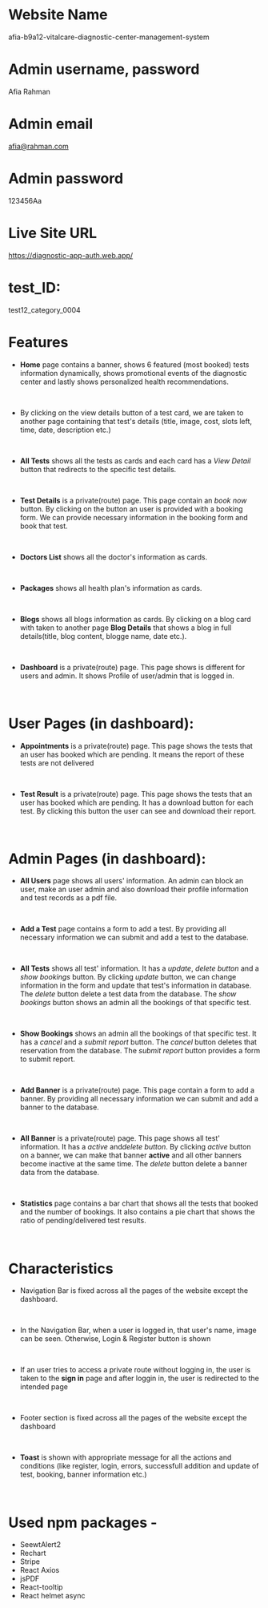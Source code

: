 # Website Name
afia-b9a12-vitalcare-diagnostic-center-management-system

# Admin username, password
Afia Rahman

# Admin email
afia@rahman.com

# Admin password
123456Aa

# Live Site URL
https://diagnostic-app-auth.web.app/

# test_ID: 
test12_category_0004

# Features
* **Home** page contains a banner, shows 6 featured (most booked) tests information dynamically, shows promotional events of the diagnostic center and lastly shows personalized health recommendations.
<br>

* By clicking on the view details button of a test card, we are taken to another page containing that test's details (title, image, cost, slots left, time, date, description etc.)
<br>

* **All Tests** shows all the tests as cards and each card has a *View Detail* button that redirects to the specific test details.
<br>

* **Test Details** is a private(route) page. This page contain an *book now* button. By clicking on the button an user is provided with a booking form. We can provide necessary information in the booking form and book that test.
<br>

* **Doctors List** shows all the doctor's information as cards.
<br>

* **Packages** shows all health plan's information as cards.
<br>

* **Blogs** shows all blogs information as cards. By clicking on a blog card with taken to another page **Blog Details** that shows a blog in full details(title, blog content, blogge name, date etc.).
<br>

* **Dashboard** is a private(route) page. This page shows is different for users and admin. It shows Profile of user/admin that is logged in.
<br>

# User Pages (in dashboard):
* **Appointments** is a private(route) page. This page shows the tests that an user has booked which are pending. It means the report of these tests are not delivered
<br>

* **Test Result** is a private(route) page. This page shows the tests that an user has booked which are pending. It has a download button for each test. By clicking this button the user can see and download their report.
<br>

# Admin Pages (in dashboard):
* **All Users** page shows all users' information. An admin can block an user, make an user admin and also download their profile information and test records as a pdf file.
<br>

* **Add a Test** page contains a form to add a test. By providing all necessary information we can submit and add a test to the database.
<br>

* **All Tests** shows all test' information. It has a *update*, *delete button* and a *show bookings* button. By clicking *update* button, we can change information in the form and update that test's information in database. The *delete* button delete a test data from the database. The *show bookings* button shows an admin all the bookings of that specific test.
<br>

* **Show Bookings** shows an admin all the bookings of that specific test. It has a *cancel* and a *submit report* button. The *cancel* button deletes that reservation from the database. The *submit report* button provides a form to submit report.
<br>

* **Add Banner** is a private(route) page. This page contain a form to add a banner. By providing all necessary information we can submit and add a banner to the database.
<br>

* **All Banner** is a private(route) page. This page shows all test' information. It has a *active* and*delete button*. By clicking *active* button on a banner, we can make that banner **active** and all other banners become inactive at the same time. The *delete* button delete a banner data from the database.
<br>

* **Statistics** page contains a bar chart that shows all the tests that booked and the number of bookings. It also contains a pie chart that shows the ratio of pending/delivered test results.
<br>

# Characteristics
* Navigation Bar is fixed across all the pages of the website except the dashboard.
<br>

* In the Navigation Bar, when a user is logged in, that user's name, image can be seen. Otherwise, Login & Register button is shown
<br>

* If an user tries to access a private route without logging in, the user is taken to the **sign in** page and after loggin in, the user is redirected to the intended page
<br>

* Footer section is fixed across all the pages of the website except the dashboard
<br>

* **Toast** is shown with appropriate message for all the actions and conditions (like register, login, errors, successfull addition and update of test, booking, banner information etc.)
<br>


# Used npm packages -
* SeewtAlert2
* Rechart
* Stripe
* React Axios
* jsPDF
* React-tooltip
* React helmet async

